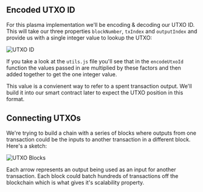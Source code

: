 ## Encoded UTXO ID

For this plasma implementation we'll be encoding & decoding our UTXO ID. This will take our three properties `blockNumber`, `txIndex` and `outputIndex` and provide us with a single integer value to lookup the UTXO:

![UTXO ID](https://res.cloudinary.com/divzjiip8/image/upload/v1553559789/utxoid_nosxvu.png)

If you take a look at the `utils.js` file you'll see that  in the `encodeUtxoId` function the values passed in are multiplied by these factors and then added together to get the one integer value.

This value is a convienent way to refer to a spent transaction output. We'll build it into our smart contract later to expect the UTXO position in this format.

## Connecting UTXOs

We're trying to build a chain with a series of blocks where outputs from one transaction could be the inputs to another transaction in a different block. Here's a sketch: 

![UTXO Blocks](https://res.cloudinary.com/divzjiip8/image/upload/v1553565934/UTXOBlocks_kbzyg3.png)

Each arrow represents an output being used as an input for another transaction. Each block could batch hundreds of transactions off the blockchain which is what gives it's scalability property. 